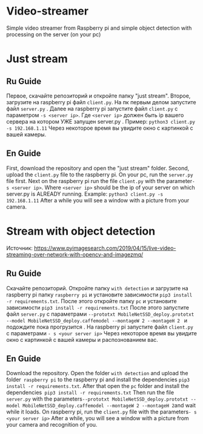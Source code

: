 # Video-streamer
Simple video streamer from Raspberry pi and simple object detection with processing on the server (on your pc)
# Just stream
## Ru Guide 
Первое, скачайте репозиторий и откройте папку "just stream". Второе, загрузите на raspberry pi файл `client.py`. 
На пк первым делом запустите файл `server.py` . Далее на raspberry pi запустите файл `client.py` с параметром `-s <server ip>`. Где `<server ip>` должен быть ip вашего сервера на котором УЖЕ запущен server.py . Пример: `python3 client.py -s 192.168.1.11` Через некоторое время вы увидите окно с картинкой с вашей камеры. 
<br>
## En Guide
First, download the repository and open the "just stream" folder. Second, upload the `client.py` file to the raspberry pi.
On your pc, run the `server.py` file first. Next on the raspberry pi run the file `client.py` with the parameter` -s <server ip> `. Where `<server ip>` should be the ip of your server on which server.py is ALREADY running. Example: `python3 client.py -s 192.168.1.11` After a while you will see a window with a picture from your camera.
<br>
# Stream with object detection
Источник: https://www.pyimagesearch.com/2019/04/15/live-video-streaming-over-network-with-opencv-and-imagezmq/
## Ru Guide
Скачайте репозиторий. Откройте папку `with detection` и загрузите на raspberry pi папку `raspberry pi` и установите зависимости `pip3 install -r requirements.txt`. После этого откройте папку `pc` и установите зависимости `pip3 install -r requirements.txt` 
После этого запустите файл `server.py` с параметрами `--prototxt MobileNetSSD_deploy.prototxt --model MobileNetSSD_deploy.caffemodel --montageW 2 --montageH 2 ` и подождите пока прогрузится .
На raspberry pi запустите файл `client.py` с параметрами `- s <your server ip>` 
Через некоторое время вы увидите окно с картинкой с вашей камеры и распознованием вас. 
## En Guide 
Download the repository. Open the folder `with detection` and upload the folder` raspberry pi` to the raspberry pi and install the dependencies `pip3 install -r requirements.txt`. After that open the `pc` folder and install the dependencies` pip3 install -r requirements.txt`
Then run the file `server.py` with the parameters` --prototxt MobileNetSSD_deploy.prototxt --model MobileNetSSD_deploy.caffemodel --montageW 2 --montageH 2 `and wait while it loads.
On raspberry pi, run the `client.py` file with the parameters` - s <your server ip> `
After a while, you will see a window with a picture from your camera and recognition of you.
